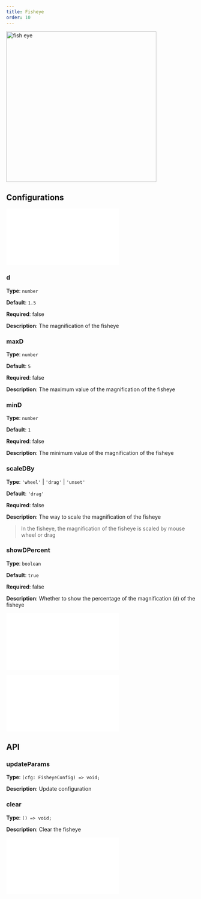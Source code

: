 ```yaml
---
title: Fisheye
order: 10
---
```


<img alt="fish eye" src="https://mdn.alipayobjects.com/huamei_qa8qxu/afts/img/A*Wc3aSqIp-4oAAAAAAAAAAAAADmJ7AQ/original" height='400'/>

## Configurations

<embed src="../../common/IPluginBaseConfig.en.md"></embed>

### d

**Type**: `number`

**Default**: `1.5`

**Required**: false

**Description**: The magnification of the fisheye

### maxD

**Type**: `number`

**Default**: `5`

**Required**: false

**Description**: The maximum value of the magnification of the fisheye

### minD

**Type**: `number`

**Default**: `1`

**Required**: false

**Description**: The minimum value of the magnification of the fisheye

### scaleDBy

**Type**: `'wheel'` | `'drag'` | `'unset'`

**Default**: `'drag'`

**Required**: false

**Description**: The way to scale the magnification of the fisheye

> In the fisheye, the magnification of the fisheye is scaled by mouse wheel or drag

### showDPercent

**Type**: `boolean`

**Default**: `true`

**Required**: false

**Description**: Whether to show the percentage of the magnification (`d`) of the fisheye

<embed src="../../common/Throttle.en.md"></embed>

<embed src="../../common/PluginLensBase.en.md"></embed>

## API

### updateParams

**Type**: `(cfg: FisheyeConfig) => void;`

**Description**: Update configuration

### clear

**Type**: `() => void;`

**Description**: Clear the fisheye

<embed src="../../common/PluginAPIDestroy.en.md"></embed>
